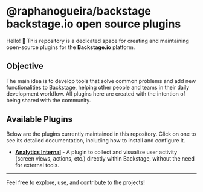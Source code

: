 # @raphanogueira/backstage backstage.io open source plugins

Hello! 👋 This repository is a dedicated space for creating and maintaining open-source plugins for the **Backstage.io** platform.

## Objective

The main idea is to develop tools that solve common problems and add new functionalities to Backstage, helping other people and teams in their daily development workflow. All plugins here are created with the intention of being shared with the community.

## Available Plugins

Below are the plugins currently maintained in this repository. Click on one to see its detailed documentation, including how to install and configure it.

* **[Analytics Internal](./packages/internal-analytics)** - A plugin to collect and visualize user activity (screen views, actions, etc.) directly within Backstage, without the need for external tools.

---

Feel free to explore, use, and contribute to the projects!